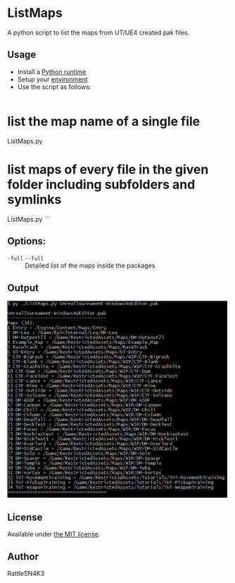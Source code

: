 ListMaps
==========================
A python script to list the maps from UT/UE4 created pak files.

## Usage

- Install a [Python runtime](https://www.python.org/downloads/)
- Setup your [environment](https://docs.python.org/2/using/index.html)
- Use the script as follows:  
    ```
# list the map name of a single file
ListMaps.py <file>

# list maps of every file in the given folder including subfolders and symlinks
ListMaps.py <folder>
    ```

## Options:
<dl>
  <dt><code>-full</code>  <code>--full</code></dt>
  <dd>Detailed list of the maps inside the packages</dd>
</dl>

## Output
<img src=output.png width=500px>

## License
Available under [the MIT license](http://opensource.org/licenses/mit-license.php).

## Author
RattleSN4K3
